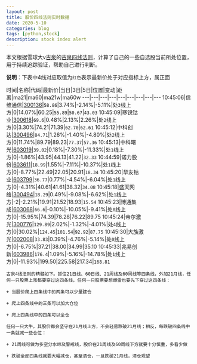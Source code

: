 ```yaml
---
layout: post
title: 股价四线法则实时数据
date: 2020-5-10
categories: blog
tags: [python,stock]
description: stock index alert
---
```



本文根据雪球大v[古泉](https://xueqiu.com/u/7148646888)的[古泉四线法则](https://xueqiu.com/7148646888/130498192)，计算了自己的一些自选股当前所处位置，用于持续追踪验证，帮助自己进行判断。

**说明**：下表中4线对应取值为`红色`表示最新价处于对应指标上方，属正面

时间|名称|代码|最新价|当日|3日|5日|位置|变动|距离|ma21|ma60|ma21w|ma60w
---|---|---|---|---|---|---|---|---
10:45:06|信维通信|[300136](https://xueqiu.com/S/SZ300136)|`58.86`|3.74%|-2.14%|-5.11%|处`3`线上方|0|14.07%|60.25|`55.89`|`50.67`|`43.03`
10:45:09|寒锐钴业|[300618](https://xueqiu.com/S/SZ300618)|`69.6`|0.48%|2.13%|2.26%|处`2`线上方|0|3.30%|74.21|71.39|`62.70`|`62.61`
10:45:12|中科创达|[300496](https://xueqiu.com/S/SZ300496)|`84.71`|1.26%|-1.40%|-4.80%|处`2`线上方|0|11.74%|89.79|89.23|`77.37`|`57.36`
10:45:13|中科曙光|[603019](https://xueqiu.com/S/SH603019)|`39.02`|0.18%|-7.30%|-11.33%|处`1`线上方|0|-1.86%|43.95|44.13|41.22|`32.33`
10:44:59|诺力股份|[603611](https://xueqiu.com/S/SH603611)|`18.99`|1.55%|-7.11%|-10.37%|处`1`线上方|0|-8.77%|22.49|22.05|20.91|`18.34`
10:45:20|华友钴业|[603799](https://xueqiu.com/S/SH603799)|`36.77`|0.77%|-4.54%|-6.04%|处`1`线上方|0|-4.31%|40.61|41.61|38.32|`34.08`
10:45:18|盛天网络|[300494](https://xueqiu.com/S/SZ300494)|`18.29`|0.49%|-9.08%|-6.62%|处`1`线上方|-2|-2.21%|19.91|21.52|18.93|`15.54`
10:45:23|博通集成|[603068](https://xueqiu.com/S/SH603068)|`66.6`|-0.10%|-10.05%|-9.41%|处`0`线上方|0|-15.95%|74.39|78.28|76.22|89.75
10:45:24|帝尔激光|[300776](https://xueqiu.com/S/SZ300776)|`129.89`|2.02%|-1.32%|-4.01%|处`4`线上方|0|30.02%|`124.45`|`101.54`|`92.92`|`87.75`
10:45:30|大族激光|[002008](https://xueqiu.com/S/SZ002008)|`33.83`|0.39%|-4.76%|-5.14%|处`0`线上方|0|-6.75%|37.21|38.00|34.99|35.10
10:45:33|兆易创新|[603986](https://xueqiu.com/S/SH603986)|`176.4`|1.09%|-5.16%|-14.78%|处`1`线上方|0|-11.93%|199.50|225.58|217.34|`168.81`

```
古泉4线法则的精髓如下。抓住21日线、60日线、21周线及60周线等四条线，外加21月线，任何一只股票上涨都要穿过这四条线，任何一只股票要想爆雷也要先下穿过这四条线：

+ 当股价爬上四条线中的两条可以少量建仓

+ 爬上四条线中的三条可以加大仓位

+ 爬上四条线中的四条可以全仓

任何一只大牛，其股价都会坚守在21月线上方，不会轻易跌破21月线；相反，每跌破四条线中一条就减一些仓位：

+ 21周线可做为多空分水岭及警戒线，股价在21周线及60周线下方就要十分慎重，多看少做

+ 跌破全部四条线就要大幅减仓，甚至清仓，一旦跌破21月线，清仓观望
```